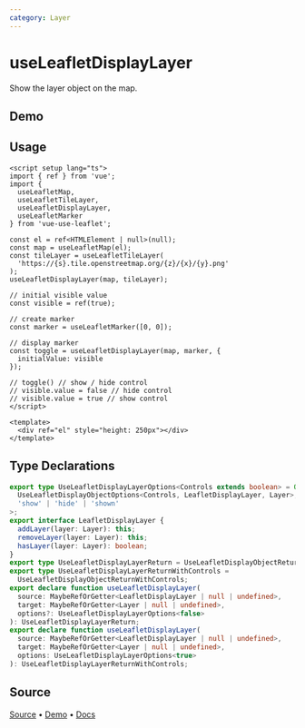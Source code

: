 ```yaml
---
category: Layer
---
```


# useLeafletDisplayLayer

Show the layer object on the map.



## Demo

<ClientOnly>
  <Demo name="useLeafletDisplayLayer" source-url="https://github.com/nikolaynau/vue-use-leaflet/blob/master/src/useLeafletDisplayLayer/demo.vue" />
</ClientOnly>

## Usage

```vue
<script setup lang="ts">
import { ref } from 'vue';
import {
  useLeafletMap,
  useLeafletTileLayer,
  useLeafletDisplayLayer,
  useLeafletMarker
} from 'vue-use-leaflet';

const el = ref<HTMLElement | null>(null);
const map = useLeafletMap(el);
const tileLayer = useLeafletTileLayer(
  'https://{s}.tile.openstreetmap.org/{z}/{x}/{y}.png'
);
useLeafletDisplayLayer(map, tileLayer);

// initial visible value
const visible = ref(true);

// create marker
const marker = useLeafletMarker([0, 0]);

// display marker
const toggle = useLeafletDisplayLayer(map, marker, {
  initialValue: visible
});

// toggle() // show / hide control
// visible.value = false // hide control
// visible.value = true // show control
</script>

<template>
  <div ref="el" style="height: 250px"></div>
</template>
```

## Type Declarations

```ts
export type UseLeafletDisplayLayerOptions<Controls extends boolean> = Omit<
  UseLeafletDisplayObjectOptions<Controls, LeafletDisplayLayer, Layer>,
  'show' | 'hide' | 'shown'
>;
export interface LeafletDisplayLayer {
  addLayer(layer: Layer): this;
  removeLayer(layer: Layer): this;
  hasLayer(layer: Layer): boolean;
}
export type UseLeafletDisplayLayerReturn = UseLeafletDisplayObjectReturn;
export type UseLeafletDisplayLayerReturnWithControls =
  UseLeafletDisplayObjectReturnWithControls;
export declare function useLeafletDisplayLayer(
  source: MaybeRefOrGetter<LeafletDisplayLayer | null | undefined>,
  target: MaybeRefOrGetter<Layer | null | undefined>,
  options?: UseLeafletDisplayLayerOptions<false>
): UseLeafletDisplayLayerReturn;
export declare function useLeafletDisplayLayer(
  source: MaybeRefOrGetter<LeafletDisplayLayer | null | undefined>,
  target: MaybeRefOrGetter<Layer | null | undefined>,
  options: UseLeafletDisplayLayerOptions<true>
): UseLeafletDisplayLayerReturnWithControls;
```

## Source

[Source](https://github.com/nikolaynau/vue-use-leaflet/blob/master/src/useLeafletDisplayLayer/index.ts) • [Demo](https://github.com/nikolaynau/vue-use-leaflet/blob/master/src/useLeafletDisplayLayer/demo.vue) • [Docs](https://github.com/nikolaynau/vue-use-leaflet/blob/master/src/useLeafletDisplayLayer/index.md)
